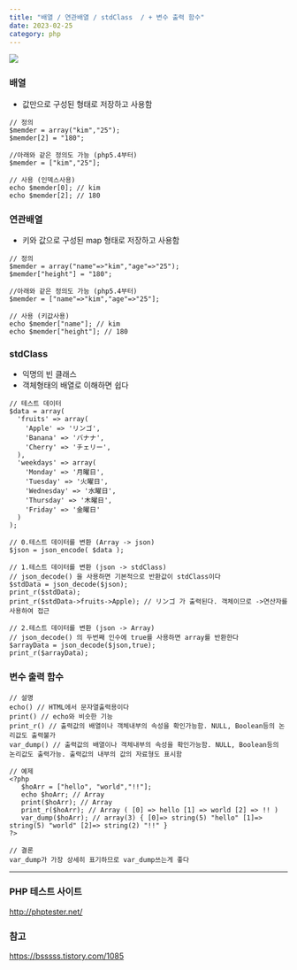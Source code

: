 ```yaml
---
title: "배열 / 연관배열 / stdClass  / + 변수 출력 함수"
date: 2023-02-25
category: php
---
```


![](/storage/20230225152723595587.jpg)

### 배열

* 값만으로 구성된 형태로 저장하고 사용함

```
// 정의
$memder = array("kim","25"); 
$memder[2] = "180";

//아래와 같은 정의도 가능 (php5.4부터)
$memder = ["kim","25"];

// 사용 (인덱스사용)
echo $memder[0]; // kim
echo $memder[2]; // 180
```

### 연관배열

* 키와 값으로 구성된 map 형태로 저장하고 사용함

```
// 정의
$memder = array("name"=>"kim","age"=>"25"); 
$memder["height"] = "180";

//아래와 같은 정의도 가능 (php5.4부터)
$memder = ["name"=>"kim","age"=>"25"];

// 사용 (키값사용)
echo $memder["name"]; // kim
echo $memder["height"]; // 180
```

### stdClass

* 익명의 빈 클래스
* 객체형태의 배열로 이해하면 쉽다

```
// 테스트 데이터
$data = array(
  'fruits' => array(
    'Apple' => 'リンゴ',
    'Banana' => 'バナナ',
    'Cherry' => 'チェリー',
  ),
  'weekdays' => array(
    'Monday' => '月曜日',
    'Tuesday' => '火曜日',
    'Wednesday' => '水曜日',
    'Thursday' => '木曜日',
    'Friday' => '金曜日'
  )
);

// 0.테스트 데이터를 변환 (Array -> json)
$json = json_encode( $data );

// 1.테스트 데이터를 변환 (json -> stdClass)
// json_decode() 을 사용하면 기본적으로 반환값이 stdClass이다 
$stdData = json_decode($json);
print_r($stdData);
print_r($stdData->fruits->Apple); // リンゴ 가 출력된다. 객체이므로 ->연산자를 사용하여 접근

// 2.테스트 데이터를 변환 (json -> Array)
// json_decode() 의 두번째 인수에 true를 사용하면 array를 반환한다
$arrayData = json_decode($json,true);
print_r($arrayData);
```

### 변수 출력 함수

```
// 설명
echo() // HTML에서 문자열출력용이다
print() // echo와 비슷한 기능
print_r() // 출력값의 배열이나 객체내부의 속성을 확인가능함. NULL, Boolean등의 논리값도 출력불가
var_dump() // 출력값의 배열이나 객체내부의 속성을 확인가능함. NULL, Boolean등의 논리값도 출력가능. 출력값의 내부의 값의 자료형도 표시함

// 예제
<?php
   $hoArr = ["hello", "world","!!"];
   echo $hoArr; // Array
   print($hoArr); // Array
   print_r($hoArr); // Array ( [0] => hello [1] => world [2] => !! )
   var_dump($hoArr); // array(3) { [0]=> string(5) "hello" [1]=> string(5) "world" [2]=> string(2) "!!" }
?>

// 결론
var_dump가 가장 상세히 표기하므로 var_dump쓰는게 좋다
```

---

### PHP 테스트 사이트

http://phptester.net/

### 참고

https://bsssss.tistory.com/1085
